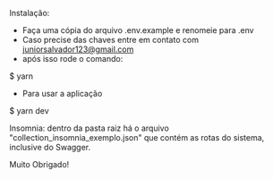 Instalação:
- Faça uma cópia do arquivo .env.example e renomeie para .env
- Caso precise das chaves entre em contato com juniorsalvador123@gmail.com
- após isso rode o comando:
 
$ yarn

- Para  usar a aplicação

$ yarn dev

Insomnia:
dentro da pasta raiz há o arquivo "collection_insomnia_exemplo.json" que contém as rotas do sistema, inclusive do Swagger.

Muito Obrigado!

